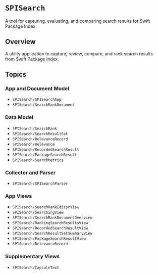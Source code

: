 # ``SPISearch``

A tool for capturing, evaluating, and comparing search results for Swift Package Index. 

## Overview

A utility application to capture, review, compare, and rank search results from Swift Package Index.

## Topics

### App and Document Model

- ``SPISearch/SPISearchApp``
- ``SPISearch/SearchRankDocument``

### Data Model

- ``SPISearch/SearchRank``
- ``SPISearch/SearchResultSet``
- ``SPISearch/RelevanceRecord``
- ``SPISearch/Relevance``
- ``SPISearch/RecordedSearchResult``
- ``SPISearch/PackageSearchResult``
- ``SPISearch/SearchMetrics``

### Collector and Parser

- ``SPISearch/SPISearchParser``

### App Views

- ``SPISearch/SearchRankEditorView``
- ``SPISearch/SearchingView``
- ``SPISearch/SearchRankDocumentOverview``
- ``SPISearch/RankingSearchResultsView``
- ``SPISearch/RecordedSearchResultView``
- ``SPISearch/SearchResultSetSummaryView``
- ``SPISearch/PackageSearchResultView``
- ``SPISearch/RelevanceRecord``

### Supplementary Views

- ``SPISearch/CapsuleText``
